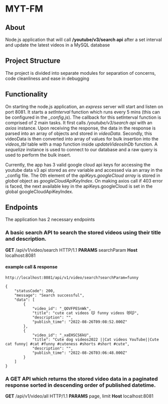 # MYT-FM

## About
Node.js application that will call **/youtube/v3/search api** after a set interval and update the latest videos in a MySQL database

## Project Structure
The project is divided into separate modules for separation of concerns, code cleanliness and ease in debugging

## Functionality
On starting the node.js application, an *express* server will start and listen on port 8081. It starts a *setInterval* function which runs every 5 mins (this can be configured in the *_config.js*). The callback for this setInterval function is comprised of 2 main tasks. It first calls */youtube/v3/search api* with an *axios* instance. Upon receiving the response, the data in the response is parsed into an array of objects and stored in *videoData*. Secondly, this videoData is then converted into array of values for bulk insertion into the *videos_tbl* table with a map function inside *updateVideosInDb* function. A *sequelize* instance is used to connect to our database and a raw query is used to perform the bulk insert. 

Currently, the app has 3 valid google cloud api keys for accessing the youtube data v3 api stored as *env* variable and accessed via an array in the _config file. The 0th element of the *apiKeys.googleCloud array* is stored in *global* object as *googleCloudApiKeyIndex*. On making axios call if 403 error is faced, the next available key in the apiKeys.googleCloud is set in the global googleCloudApiKeyIndex. 

## Endpoints
The application has 2 necessary endpoints

### A basic search API to search the stored videos using their title and description.

**GET** /api/v1/video/search HTTP/1.1
**PARAMS** searchParam
**Host** localhost:8081

#### example call & response
```
http://localhost:8081/api/v1/video/search?searchParam=funny
```

```
{
    "statusCode": 200,
    "message": "Search successful",
    "data": [
        {
            "video_id": "_QOVFPESnWk",
            "title": "cute cat videos 😽 funny videos 😻😽",
            "description": "",
            "publish_time": "2022-08-26T09:08:52.000Z"
        },
        {
            "video_id": "_xaEHSCS6kU",
            "title": "Cute dog videos2022 ||Cat videos YouTube||Cute cat funny| #cat #funny #cuteness #shorts #short #cute",
            "description": "",
            "publish_time": "2022-08-26T03:06:48.000Z"
        }
    ]
}
```

### A GET API which returns the stored video data in a paginated response sorted in descending order of published datetime.

**GET** /api/v1/video/all HTTP/1.1
**PARAMS** page, limit
**Host** localhost:8081
